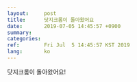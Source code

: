 ```yaml
---
layout:     post
title:      닷지크롬이 돌아왔어요
date:       2019-07-05 14:45:57 +0900
summary:
categories:
ref:        Fri Jul  5 14:45:57 KST 2019
lang:       ko
---
```


닷지크롬이 돌아왔어요!


